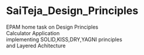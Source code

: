 # SaiTeja_Design_Principles
EPAM home task on Design Principles\
Calculator Application\
implementing SOLID,KISS,DRY,YAGNI principles\
                    and Layered Achitecture

